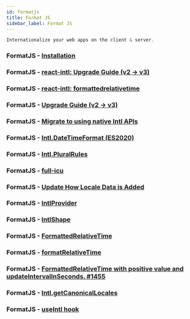 ```yaml
---
id: formatjs
title: Format JS
sidebar_label: Format JS
---
```


```javascript
Internationalize your web apps on the client & server.
```

### FormatJS - [Installation](https://formatjs.io/docs/getting-started/installation/)

### FormatJS - [react-intl: Upgrade Guide (v2 -> v3)](https://formatjs.io/docs/react-intl/upgrade-guide-3x/)

### FormatJS - [react-intl: formattedrelativetime](https://formatjs.io/docs/react-intl/upgrade-guide-3x/#formattedrelativetime)

### FormatJS - [Upgrade Guide (v2 -> v3)](https://formatjs.io/docs/react-intl/upgrade-guide-3x/)

### FormatJS - [Migrate to using native Intl APIs](https://formatjs.io/docs/react-intl/upgrade-guide-3x/#migrate-to-using-native-intl-apis)

### FormatJS - [Intl.DateTimeFormat (ES2020)](https://formatjs.io/docs/polyfills/intl-datetimeformat/)

### FormatJS - [Intl.PluralRules](https://formatjs.io/docs/polyfills/intl-pluralrules/)

### FormatJS - [full-icu](https://www.npmjs.com/package/full-icu)

### FormatJS - [Update How Locale Data is Added](https://formatjs.io/docs/react-intl/upgrade-guide-2x/#add-call-to-addlocaledata-in-browser)

### FormatJS - [IntlProvider](https://formatjs.io/docs/react-intl/components/#intlprovider)

### FormatJS - [IntlShape](https://formatjs.io/docs/react-intl/api/#intlshape)

### FormatJS - [FormattedRelativeTime](https://formatjs.io/docs/react-intl/components/#formattedrelativetime)

### FormatJS - [formatRelativeTime](https://formatjs.io/docs/react-intl/api/#formatrelativetime)

### FormatJS - [FormattedRelativeTime with positive value and updateIntervalInSeconds. #1455](https://github.com/formatjs/formatjs/issues/1455)

### FormatJS - [Intl.getCanonicalLocales](https://formatjs.io/docs/polyfills/intl-getcanonicallocales/)

### FormatJS - [useIntl hook](https://formatjs.io/docs/react-intl/api/#useintl-hook)
